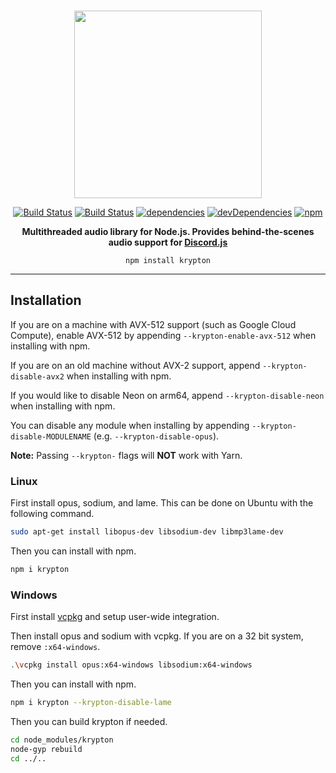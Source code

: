 <div align="center">
  <br />
  <p>
    <img src="https://i.imgur.com/OvtSGky.png" width="300" />
  </p>

[![Build Status](https://travis-ci.org/Hackzzila/krypton.svg?branch=master)](https://travis-ci.org/Hackzzila/krypton)
[![Build Status](https://ci.appveyor.com/api/projects/status/github/Hackzzila/krypton?svg=true)](https://ci.appveyor.com/project/Hackzzila/krypton)
[![dependencies](https://david-dm.org/Hackzzila/krypton/status.svg)](https://david-dm.org/Hackzzila/krypton)
[![devDependencies](https://david-dm.org/Hackzzila/krypton/dev-status.svg)](https://david-dm.org/Hackzzila/krypton?type=dev)
[![npm](https://img.shields.io/npm/dt/krypton.svg)]()

<p><b>Multithreaded audio library for Node.js. Provides behind-the-scenes audio support for <a href="https://discord.js.org">Discord.js</a></b></p>

`npm install krypton`

</div>

------

## Installation

If you are on a machine with AVX-512 support (such as Google Cloud Compute), enable AVX-512 by appending `--krypton-enable-avx-512` when installing with npm.

If you are on an old machine without AVX-2 support, append `--krypton-disable-avx2` when installing with npm.

If you would like to disable Neon on arm64, append `--krypton-disable-neon` when installing with npm.

You can disable any module when installing by appending `--krypton-disable-MODULENAME` (e.g. `--krypton-disable-opus`).

**Note:** Passing `--krypton-` flags will **NOT** work with Yarn.

### Linux

First install opus, sodium, and lame. This can be done on Ubuntu with the following command.
```bash
sudo apt-get install libopus-dev libsodium-dev libmp3lame-dev
```

Then you can install with npm.
```bash
npm i krypton
```

### Windows

First install [vcpkg](https://github.com/Microsoft/vcpkg) and setup user-wide integration.

Then install opus and sodium with vcpkg. If you are on a 32 bit system, remove `:x64-windows`.
```bash
.\vcpkg install opus:x64-windows libsodium:x64-windows
```

Then you can install with npm.
```bash
npm i krypton --krypton-disable-lame
```

Then you can build krypton if needed.
```bash
cd node_modules/krypton
node-gyp rebuild
cd ../..
```